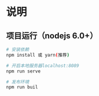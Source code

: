 # 说明

## 项目运行（nodejs 6.0+）
``` bash
# 安装依赖
npm install 或 yarn(推荐)

# 开启本地服务器localhost:8089
npm run serve

# 发布环境
npm run buil
```
